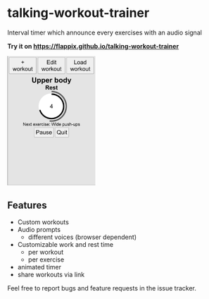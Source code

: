 # talking-workout-trainer
Interval timer which announce every exercises with an audio signal

**Try it on https://flappix.github.io/talking-workout-trainer**

<img src="https://raw.githubusercontent.com/flappix/talking-workout-trainer/refs/heads/main/screenshot.png" width=200 />

## Features

- Custom workouts
- Audio prompts
  - different voices (browser dependent)
- Customizable work and rest time
  - per workout
  - per exercise
- animated timer
- share workouts via link

Feel free to report bugs and feature requests in the issue tracker.
